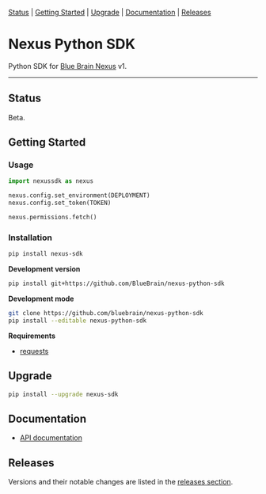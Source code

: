 [Status](#status) |
[Getting Started](#getting-started) |
[Upgrade](#upgrade) |
[Documentation](#documentation) |
[Releases](#releases)

# Nexus Python SDK

Python SDK for [Blue Brain Nexus](https://github.com/BlueBrain/nexus) v1.

---

## Status

Beta.

## Getting Started

### Usage

````python
import nexussdk as nexus

nexus.config.set_environment(DEPLOYMENT)
nexus.config.set_token(TOKEN)

nexus.permissions.fetch()
````

### Installation

```bash
pip install nexus-sdk
```

**Development version**

```bash
pip install git+https://github.com/BlueBrain/nexus-python-sdk
```

**Development mode**

```bash
git clone https://github.com/bluebrain/nexus-python-sdk
pip install --editable nexus-python-sdk
```

**Requirements**

- [requests](http://docs.python-requests.org)

## Upgrade

```bash
pip install --upgrade nexus-sdk
```

## Documentation

- [API documentation](./docs/md/doc.md)

## Releases

Versions and their notable changes are listed in the [releases section](
https://github.com/BlueBrain/nexus-python-sdk/releases/).
